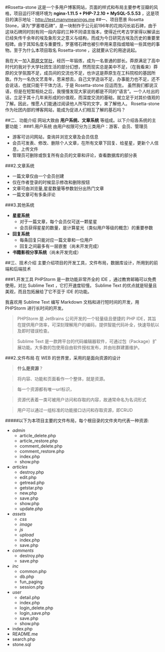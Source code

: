 #Rosetta-stone
这是一个多用户博客网站，页面的样式和布局主要参考豆瓣的风格，项目运行环境环境为 __nginx-1.11.5 + PHP-7.2.10 + MySQL-5.5.53__ ，这是项目的演示地址：http://test.manymeanings.me
##一、项目愿景
Rosetta Stone，译为“罗塞塔石碑”，是一块制作于公元前196年的花岗闪长岩石碑，由于这块石碑同时刻有同一段内容的三种不同语言版本，使得近代考古学家得以解读出已经失传千余年的埃及象形文之意义与结构，而成为今日研究古埃及历史的重要里程碑。由于其知名度与重要性，罗塞塔石碑也被引申用来意指或暗喻一些其他的事物。至于为什么本项目取名 Rosetta-stone ，这就要从它的用途说起。

我在大一加入[莽原文学社](https://baike.baidu.com/item/%E8%8E%BD%E5%8E%9F%E6%96%87%E5%AD%A6%E7%A4%BE)，经历一年锻炼，成为一名普通的部长。莽原满足了高中时代的我对于大学社团生活的部分幻想，然而现实总是美中不足，（在我看来）莽原的文学氛围不足，成员间的交流也不足，也许这是莽原生在工科院校的基因所致。作为一名伪文艺青年，思来想去，自己文学造诣不足，办事能力也不足，还不会说话，也就只能干干体力活，于是 Rosetta-stone 应运而生。 虽然我们都说汉语，但是在短暂相处之后，我慢慢发现大家说的都是不同的“语言”。一个人吐出的话，立足于其十几年来形成的价值观，而深度交流的基础，就立足于对其价值观的了解。因此，惟愿人们能通过阅读他人所写的文字，来了解他人。 Rosetta-stone 作为社团内部的博客网站，能成为促进人们相互了解的基石吗？

##二、功能介绍
网站大致由 __用户系统、文章系统__ 等组成。以下介绍各系统的主要功能：
###1.用户系统
由用户权限可分为三类用户：游客、会员、管理员

- 游客可访问网站，查询并浏览文章及会员信息
- 会员可发表、修改、删除个人文章，在所有文章下回复、给星星，更新个人信息，上传文件
- 管理员可删除或恢复所有会员的文章和评论，查看数据库的部分表

###2.文章系统

- 一篇文章仅由一个会员创建
- 仅在作者登录的时候显示修改和删除按钮
- 文章可由浏览量,星星数量等参数划分出热门文章
- 一篇文章可有多条评论

###3.其他系统

+ __星星系统__
    - 对于一篇文章，每个会员仅可送一颗星星
    - 会员获得星星的数量，是计算星光（类似用户等级的概念）的重要参数
+ __回复系统__
    - 每条回复只能对应一篇文章和一位用户
    - 回复之间最多有一层嵌套（尚未开发完成）
+ __书籍影视分享系统__（尚未开发完成）

##三、技术介绍
主要介绍项目的开发工具，文件布局，数据库设计，所用到的前端和后端技术

###1.开发工具
PHPStorm 是一款功能非常齐全的 IDE ，通过教育邮箱可以免费使用，对比 Sublime Text ，它打开速度较慢。 Sublime Text 的优点就是轻量且美观，而且包拓展给了它不亚于 IDE 的功能。

我喜欢用 Sublime Text 编写 Markdown 文档和进行短时间的开发，用 PHPStorm 进行长时间的开发。
> PHPStorm 是 JetBrains 公司开发的一个轻量级且便捷的 PHP IDE，其旨在提供用户效率，可深刻理解用户的编码，提供智能代码补全，快速导航以及即时错误检查。

> Sublime Text 是一款跨平台的代码编辑器软件，可通过包（Package）扩展功能。大多数的包使用自由软件授权发布，并由社群建置维护。

###2.文件布局
在 WEB 的世界里，采用的是面向资源的设计
>__什么是资源__？

>将内容、功能和页面看作一个整体，就是资源。

>每一个资源都有唯一url标识，

>资源代表着一类可被用户访问和存取的内容，故通常命名为名词形式

>用户可以通过一组标准的功能接口访问和存取资源，即CRUD


#####以下为本项目主要的文件布局，每个根目录的文件夹均代表一种资源:

* _admin_  
    + article_delete.php 
    + article_restore.php
    + comment_delete.php
    + comment_restore.php
    + index.php
    + show.php
* _articles_
    + destroy.php
    + edit.php
    + getread.php
    + getstar.php
    + new.php
    + save.php
    + show.php
    + update.php
* _assets_
    + _css_
    + _image_
    + _js_
    + _upload_
    + index.php
    + save.php
* _comments_
    + destroy.php
    + save.php
* _inc_
    + common.php
    + db.php
    + fun_paging
    + session.php
* _user_
    + detail.php
    + index.php
    + login_delete.php
    + login_save.php
    + save.php
    + show.php
* index.php
* README.me
* search.php
* stone.sql



